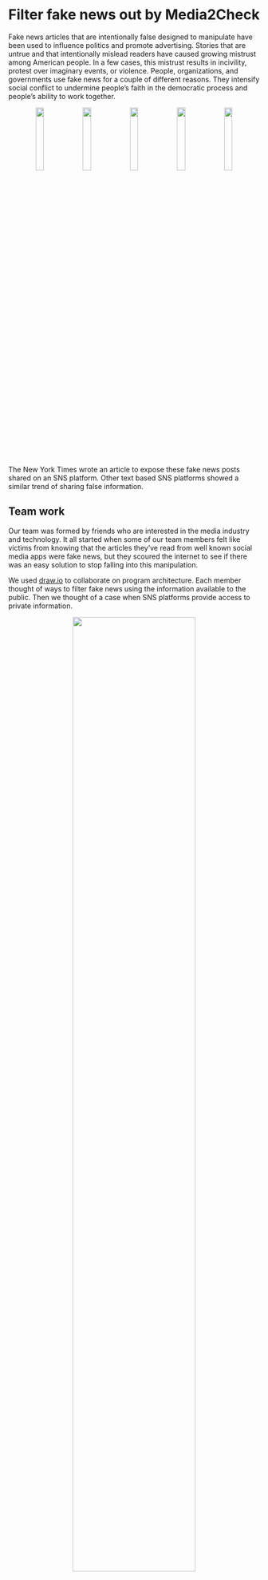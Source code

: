# Filter fake news out by Media2Check #

Fake news articles that are intentionally false designed to manipulate have been used to influence politics and promote advertising. Stories that are untrue and that intentionally mislead readers have caused growing mistrust among American people. In a few cases, this mistrust results in incivility, protest over imaginary events, or violence. People, organizations, and governments use fake news for a couple of different reasons. They intensify social conflict to undermine people’s faith in the democratic process and people’s ability to work together. 

<p align="center">
  <img src="https://github.com/media2check/media2check/assets/145739444/f30197a2-f81c-4bbe-a732-8f2868c268cc" width="18%">
  <img src="https://github.com/media2check/media2check/assets/145739444/563b8f90-8f07-43a6-a4f6-f6c3cb9c1072" width="18%">
  <img src="https://github.com/media2check/media2check/assets/145739444/49b91605-60bc-4555-add7-b1888ffcae72" width="18%">
  <img src="https://github.com/media2check/media2check/assets/145739444/80a2a74c-e096-44e9-8ddc-eb44c24a228f" width="18%">
  <img src="https://github.com/media2check/media2check/assets/145739444/c4cfa4d6-ae53-4f1d-aaf0-bdc7d6a77ff8" width="18%">
</p>
  
The New York Times wrote an article to expose these fake news posts shared on an SNS platform. Other text based SNS platforms showed a similar trend of sharing false information.

## Team work ##
Our team was formed by friends who are interested in the media industry and technology. It all started when some of our team members felt like victims from knowing that the articles they’ve read from well known social media apps were fake news, but they scoured the internet to see if there was an easy solution to stop falling into this manipulation. 

We used [draw.io](https://www.draw.io/) to collaborate on program architecture. Each member thought of ways to filter fake news using the information available to the public. Then we thought of a case when SNS platforms provide access to private information. 

<p align="center">
  <img src="https://github.com/media2check/media2check/assets/145739444/f63e1051-d071-404e-8485-9a34fd893f08" width="70%">
</p>

Reviewing all posts uploaded on SNS platforms is intensive work so we chose to review posts that are trending. Facebook does not provide API to the public so we worked on twitter. 

## Methods to filter ##

Goal was to filter fake news before spreading too much so we had to make a model which can make decisions fast. To achieve this, we focused on:

- Source check
- Author evaluation
- Cross-reference
- Spread pattern

Source check was done by comparing well-established news outlets. Using many sources including Ad Fontes Media, we could list up media companies to check the source of SNS posts. 

<p align="center">
  <img src="https://github.com/media2check/media2check/assets/145739444/7ee7d955-2659-4fbc-9fc6-18edc727ddd4" >
</p>

Coding to check for text similarity, we used Python library spaCy because it is open source. There are better API options with higher accuracy and more functionalities but we chose not to use because there is cost per processing. 
SNS post texts are compared to many articles produced by news outlets. Just like plagiarism detection, our goal is to find how similar the text is with articles from news outlets. Score for text similarity ranges from [0, 1]. If the score is above a certain threshold, we can say that this post is similar to a reliable news source and it is okay to pass. 



It is important to find the original uploader of posts and determine credentials and expertise in the subject matter. Anonymous or pseudonymous sources are given low scores to check further. X (formerly Twitter) provides such an API to determine the original uploader of a post. Using this information, original accounts can be found and apply the scoring model for reliability as well.

Fake news spread patterns are different from natural ones. From the paper by Zhao, Z., Zhao, J., Sano, Y. et al. ["Fake news propagates differently from real news even at early stages of spreading"](https://rdcu.be/dnJuY) EPJ Data Sci. 9, 7 (2020), it shows the difference in nodes. 

<p align="center">
  <img src="https://github.com/media2check/media2check/assets/145739444/5c4e2faa-f969-4eaa-9ad6-35f3bf5c315d" width = "60%" >
  
</p>

 Examples of fake and real news diagram from the above paper mentioned. 
 
 (B) Fake news example
 (C) Real news example
 (D) Fake news example
 (E) Real news example

Using these four methods, our team was able to create a meaningful project which can help identify fake news and act early to prevent the spread. 


